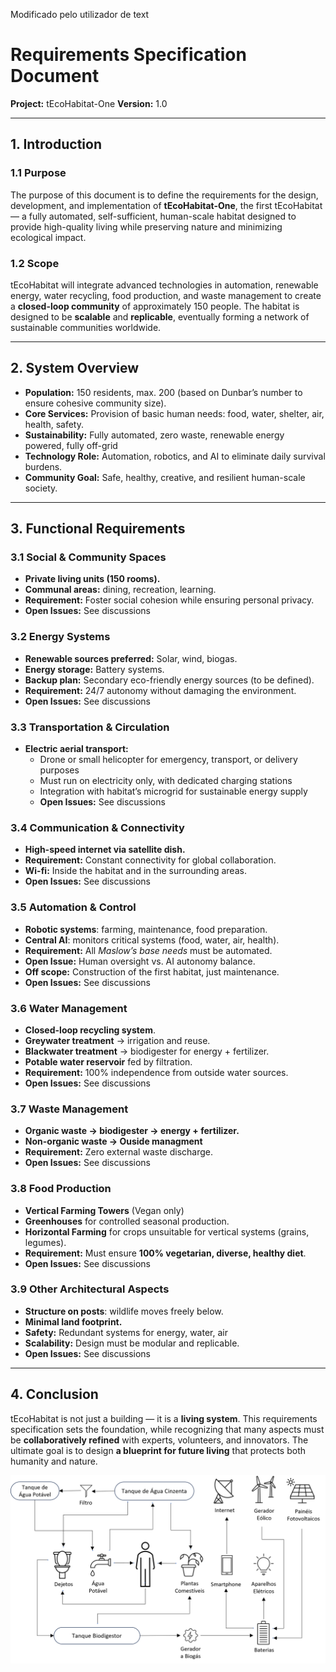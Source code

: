 Modificado pelo utilizador de text
# Requirements Specification Document  
**Project:** tEcoHabitat-One 
**Version:** 1.0  

---

## 1. Introduction  

### 1.1 Purpose  
The purpose of this document is to define the requirements for the design, development, and implementation of **tEcoHabitat-One**, the first tEcoHabitat— a fully automated, self-sufficient, human-scale habitat designed to provide high-quality living while preserving nature and minimizing ecological impact.  

### 1.2 Scope  
tEcoHabitat will integrate advanced technologies in automation, renewable energy, water recycling, food production, and waste management to create a **closed-loop community** of approximately 150 people. The habitat is designed to be **scalable** and **replicable**, eventually forming a network of sustainable communities worldwide.  

---

## 2. System Overview  

- **Population:** 150 residents, max. 200 (based on Dunbar’s number to ensure cohesive community size).  
- **Core Services:** Provision of basic human needs: food, water, shelter, air, health, safety.  
- **Sustainability:** Fully automated, zero waste, renewable energy powered, fully off-grid 
- **Technology Role:** Automation, robotics, and AI to eliminate daily survival burdens.  
- **Community Goal:** Safe, healthy, creative, and resilient human-scale society.  

---

## 3. Functional Requirements  

### 3.1 Social & Community Spaces  
- **Private living units (150 rooms).**  
- **Communal areas:** dining, recreation, learning.  
- **Requirement:** Foster social cohesion while ensuring personal privacy.
- **Open Issues:** See discussions

### 3.2 Energy Systems  
- **Renewable sources preferred:** Solar, wind, biogas.  
- **Energy storage:** Battery systems.  
- **Backup plan:** Secondary eco-friendly energy sources (to be defined).  
- **Requirement:** 24/7 autonomy without damaging the environment.
- **Open Issues:** See discussions

### 3.3 Transportation & Circulation
- **Electric aerial transport:**  
  - Drone or small helicopter for emergency, transport, or delivery purposes  
  - Must run on electricity only, with dedicated charging stations  
  - Integration with habitat’s microgrid for sustainable energy supply
  - **Open Issues:** See discussions

### 3.4 Communication & Connectivity  
- **High-speed internet via satellite dish.**  
- **Requirement:** Constant connectivity for global collaboration.
- **Wi-fi:** Inside the habitat and in the surrounding areas.
- **Open Issues:** See discussions

### 3.5 Automation & Control  
- **Robotic systems**: farming, maintenance, food preparation.  
- **Central AI**: monitors critical systems (food, water, air, health).  
- **Requirement:** All *Maslow’s base needs* must be automated.  
- **Open Issue:** Human oversight vs. AI autonomy balance. 
- **Off scope:** Construction of the first habitat, just maintenance.
- **Open Issues:** See discussions

### 3.6 Water Management  
- **Closed-loop recycling system**.  
- **Greywater treatment** → irrigation and reuse.  
- **Blackwater treatment** → biodigester for energy + fertilizer.  
- **Potable water reservoir** fed by filtration.  
- **Requirement:** 100% independence from outside water sources.
- **Open Issues:** See discussions


### 3.7 Waste Management  
- **Organic waste → biodigester → energy + fertilizer.**  
- **Non-organic waste → Ouside managment**  
- **Requirement:** Zero external waste discharge.
- **Open Issues:** See discussions

### 3.8 Food Production  
- **Vertical Farming Towers** (Vegan only)
- **Greenhouses** for controlled seasonal production.  
- **Horizontal Farming** for crops unsuitable for vertical systems (grains, legumes).  
- **Requirement:** Must ensure **100% vegetarian, diverse, healthy diet**.  
- **Open Issues:** See discussions

### 3.9 Other Architectural Aspects
- **Structure on posts**: wildlife moves freely below.  
- **Minimal land footprint.**   
- **Safety:** Redundant systems for energy, water, air
- **Scalability:** Design must be modular and replicable. 
- **Open Issues:** See discussions

---

## 4. Conclusion  

tEcoHabitat is not just a building — it is a **living system**. This requirements specification sets the foundation, while recognizing that many aspects must be **collaboratively refined** with experts, volunteers, and innovators. The ultimate goal is to design **a blueprint for future living** that protects both humanity and nature.  


![This is an alt text.](/assets/Habitat3esquema.png "This is a sample image.")
